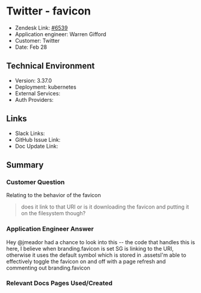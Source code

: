 
# Twitter - favicon <!-- Ticket Title  Hint: include keywords to make it searchable -->

- Zendesk Link: [#6539](https://sourcegraph.zendesk.com/agent/tickets/6539)
- Application engineer: Warren Gifford
- Customer: Twitter <!-- Redact if this contains personally identifying information -->
- Date: Feb 28

<!-- Data populated from integration, speak to Ben Gordon or Michael Bali if not working -->
<!-- During Internal team trial, fill missing data manually (we are waiting for all data to sync) -->

## Technical Environment
- Version: 3.37.0​
- Deployment: kubernetes
- External Services:
- Auth Providers:


## Links
<!-- Data for application engineer manual entry -->
- Slack Links:
- GitHub Issue Link:
- Doc Update Link:

## Summary
### Customer Question

Relating to the behavior of the favicon

> does it link to that URI or is it downloading the favicon and putting it on the filesystem though?

### Application Engineer Answer

Hey @jmeador had a chance to look into this -- the code that handles this is here, I believe when branding.favicon is set SG is linking to the URI, otherwise it uses the default symbol which is stored in .assetsI'm able to effectively toggle the favicon on and off with a page refresh and commenting out branding.favicon

### Relevant Docs Pages Used/Created

<!-- Once complete, upload a copy to https://github.com/sourcegraph/support-tools-internal/tree/main/resolved-tickets as a .md file -->
<!-- Name the file 6539.md -->
